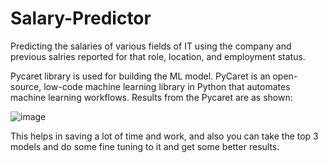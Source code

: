 # Salary-Predictor

Predicting the salaries of various fields of IT using the company and previous salries reported for that role, location, and employment status.

Pycaret library is used for building the ML model.
PyCaret is an open-source, low-code machine learning library in Python that automates machine learning workflows.
Results from the Pycaret are as shown:

![image](https://user-images.githubusercontent.com/50734928/189009811-d9cee07e-a566-4e07-887b-e5595ff953c9.png)

This helps in saving a lot of time and work, and also you can take the top 3 models and do some fine tuning to it and get some better results.
